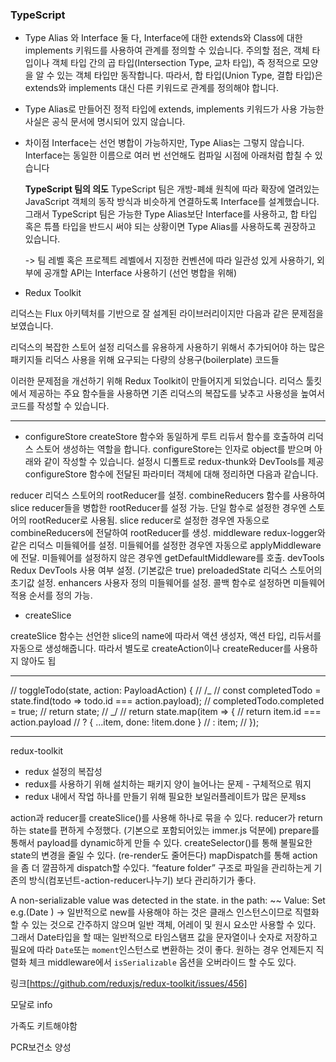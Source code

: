 ### TypeScript

- Type Alias 와 Interface 둘 다, Interface에 대한 extends와 Class에 대한 implements 키워드를 사용하여 관계를 정의할 수 있습니다.
  주의할 점은, 객체 타입이나 객체 타입 간의 곱 타입(Intersection Type, 교차 타입), 즉 정적으로 모양을 알 수 있는 객체 타입만 동작합니다. 따라서, 합 타입(Union Type, 결합 타입)은 extends와 implements 대신 다른 키워드로 관계를 정의해야 합니다.
- Type Alias로 만들어진 정적 타입에 extends, implements 키워드가 사용 가능한 사실은 공식 문서에 명시되어 있지 않습니다.

- 차이점
  Interface는 선언 병합이 가능하지만, Type Alias는 그렇지 않습니다. Interface는 동일한 이름으로 여러 번 선언해도 컴파일 시점에 아래처럼 합칠 수 있습니다

  **TypeScript 팀의 의도**
  TypeScript 팀은 개방-폐쇄 원칙에 따라 확장에 열려있는 JavaScript 객체의 동작 방식과 비슷하게 연결하도록 Interface를 설계했습니다.
  그래서 TypeScript 팀은 가능한 Type Alias보단 Interface를 사용하고, 합 타입 혹은 튜플 타입을 반드시 써야 되는 상황이면 Type Alias를 사용하도록 권장하고 있습니다.

  -> 팀 레벨 혹은 프로젝트 레벨에서 지정한 컨벤션에 따라 일관성 있게 사용하기, 외부에 공개할 API는 Interface 사용하기 (선언 병합을 위해)

- Redux Toolkit

리덕스는 Flux 아키텍처를 기반으로 잘 설계된 라이브러리이지만 다음과 같은 문제점을 보였습니다.

리덕스의 복잡한 스토어 설정
리덕스를 유용하게 사용하기 위해서 추가되어야 하는 많은 패키지들
리덕스 사용을 위해 요구되는 다량의 상용구(boilerplate) 코드들

이러한 문제점을 개선하기 위해 Redux Toolkit이 만들어지게 되었습니다. 리덕스 툴킷에서 제공하는 주요 함수들을 사용하면 기존 리덕스의 복잡도를 낮추고 사용성을 높여서 코드를 작성할 수 있습니다.

---

- configureStore
  createStore 함수와 동일하게 루트 리듀서 함수를 호출하여 리덕스 스토어 생성하는 역할을 합니다. configureStore는 인자로 object를 받으며 아래와 같이 작성할 수 있습니다.
  설정시 디폴트로 redux-thunk와 DevTools를 제공
  configureStore 함수에 전달된 파라미터 객체에 대해 정리하면 다음과 같습니다.

reducer
리덕스 스토어의 rootReducer를 설정.
combineReducers 함수를 사용하여 slice reducer들을 병합한 rootReducer를 설정 가능.
단일 함수로 설정한 경우엔 스토어의 rootReducer로 사용됨.
slice reducer로 설정한 경우엔 자동으로 combineReducers에 전달하여 rootReducer를 생성.
middleware
redux-logger와 같은 리덕스 미들웨어를 설정.
미들웨어를 설정한 경우엔 자동으로 applyMiddleware에 전달.
미들웨어를 설정하지 않은 경우엔 getDefaultMiddleware를 호출.
devTools
Redux DevTools 사용 여부 설정. (기본값은 true)
preloadedState
리덕스 스토어의 초기값 설정.
enhancers
사용자 정의 미들웨어를 설정.
콜백 함수로 설정하면 미들웨어 적용 순서를 정의 가능.

- createSlice

createSlice 함수는 선언한 slice의 name에 따라서 액션 생성자, 액션 타입, 리듀서를 자동으로 생성해줍니다. 따라서 별도로 createAction이나 createReducer를 사용하지 않아도 됩

---

// toggleTodo(state, action: PayloadAction<string>) {
// /_
// const completedTodo = state.find(todo => todo.id === action.payload);
// completedTodo.completed = true;
// return state;
// _/
// return state.map(item => {
// return item.id === action.payload
// ? { ...item, done: !item.done }
// : item;
// });

---

redux-toolkit

- redux 설정의 복잡성
- redux를 사용하기 위해 설치하는 패키지 양이 늘어나는 문제 - 구체적으로 뭐지
- redux 내에서 작업 하나를 만들기 위해 필요한 보일러플레이트가 많은 문제ss

action과 reducer를 createSlice()를 사용해 하나로 묶을 수 있다.
reducer가 return하는 state를 편하게 수정했다. (기본으로 포함되어있는 immer.js 덕분에)
prepare를 통해서 payload를 dynamic하게 만들 수 있다.
createSelector()를 통해 불필요한 state의 변경을 줄일 수 있다. (re-render도 줄어든다)
mapDispatch를 통해 action을 좀 더 깔끔하게 dispatch할 수있다.
“feature folder” 구조로 파일을 관리하는게 기존의 방식(컴포넌트-action-reducer나누기) 보다 관리하기가 좋다.

A non-serializable value was detected in the state. in the path: ~~ Value: Set e.g.(Date )
-> 일반적으로 new를 사용해야 하는 것은 클래스 인스턴스이므로 직렬화할 수 있는 것으로 간주하지 않으며 일반 객체, 어레이 및 원시 요소만 사용할 수 있다.
그래서 Date타입을 할 때는 일반적으로 타임스탬프 값을 문자열이나 숫자로 저장하고 필요에 따라 `Date`또는 `moment`인스턴스로 변환하는 것이 좋다.
원하는 경우 언제든지 직렬화 체크 middleware에서 `isSerializable` 옵션을 오버라이드 할 수도 있다.

링크[https://github.com/reduxjs/redux-toolkit/issues/456]

모달로 info

가족도 키트해야함

PCR보건소 양성
